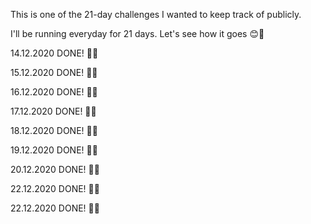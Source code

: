 This is one of the 21-day challenges I wanted to keep track of publicly. 

I'll be running everyday for 21 days. Let's see how it goes 😊🤘

14.12.2020 DONE! 🏃✅

15.12.2020 DONE! 🏃✅

16.12.2020 DONE! 🏃✅

17.12.2020 DONE! 🏃✅

18.12.2020 DONE! 🏃✅

19.12.2020 DONE! 🏃✅

20.12.2020 DONE! 🏃✅

22.12.2020 DONE! 🏃✅

22.12.2020 DONE! 🏃✅

